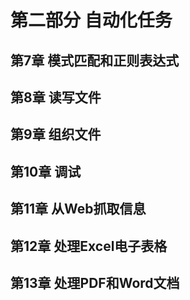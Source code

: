 # 第二部分 自动化任务

## 第7章 模式匹配和正则表达式

## 第8章 读写文件

## 第9章 组织文件

## 第10章 调试

## 第11章 从Web抓取信息

## 第12章 处理Excel电子表格

## 第13章 处理PDF和Word文档
